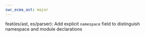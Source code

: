 ```yaml
---
swc_ecma_ast: major
---
```


feat(es/ast, es/parser): Add explicit `namespace` field to distinguish namespace and module declarations
